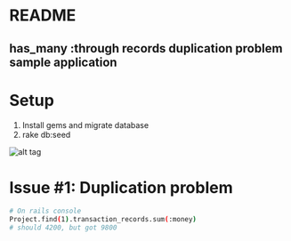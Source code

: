 # README

## has_many :through records duplication problem sample application

Setup
=====
1. Install gems and migrate database
2. rake db:seed

![alt tag](https://cloud.githubusercontent.com/assets/665345/21518399/1ce1841a-cd21-11e6-8209-e36e68c4d624.png)

Issue #1: Duplication problem
=============================================================


```bash
# On rails console
Project.find(1).transaction_records.sum(:money)
# should 4200, but got 9800
```
